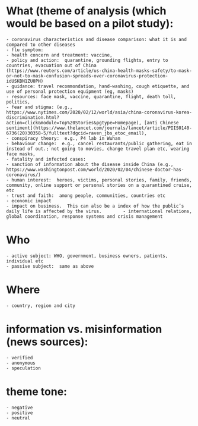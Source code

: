 # What (theme of analysis (which would be based on a pilot study):  

	- coronavirus characteristics and disease comparison: what it is and compared to other diseases
	- flu symptom:
	- health concern and treatment: vaccine,
	- policy and action:  quarantine, grounding flights, entry to countries, evacuation out of China (https://www.reuters.com/article/us-china-health-masks-safety/to-mask-or-not-to-mask-confusion-spreads-over-coronavirus-protection-idUSKBN1ZU0PH)
	- guidance: travel recommondation, hand-washing, cough etiquette, and use of personal protection equipment (eg, masks)
	- resources: face mask, vaccine, quarantine, flight, death toll, politics, 
	- fear and stigma: (e.g., https://www.nytimes.com/2020/02/12/world/asia/china-coronavirus-korea-discrimination.html?action=click&module=Top%20Stories&pgtype=Homepage), [anti Chinese sentiment](https://www.thelancet.com/journals/lancet/article/PIIS0140-6736(20)30358-5/fulltext?dgcid=raven_jbs_etoc_email),
	- conspiracy theory:  e.g., P4 lab in Wuhan
	- behaviour change:  e.g., cancel restaurants/public gathering, eat in instead of out.; not going to movies, change travel plan etc, wearing face masks, 
	- fatality and infected cases:
	- sanction of information about the disease inside China (e.g., https://www.washingtonpost.com/world/2020/02/04/chinese-doctor-has-coronavirus/)
	- human interest:  heroes, victims, personal stories, family, friends, community, online support or personal stories on a quarantined cruise, etc
	- trust and faith:  among people, communities, countries etc
	- economic impact
	- impact on business.  This can also be a index of how the public’s daily life is affected by the virus.		- international relations, global coordination, response systems and crisis management

# Who

	- active subject: WHO, government, business owners, patients, individual etc
	- passive subject:  same as above

# Where

	- country, region and city
	
# information vs. misinformation (news sources):
	- verified
	- anonymous
	- speculation

# theme tone: 

	- negative
	- positive
	- neutral
